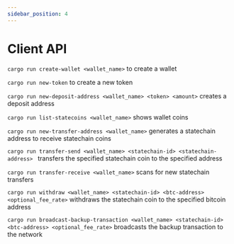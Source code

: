 ```yaml
---
sidebar_position: 4
---
```


# Client API

`cargo run create-wallet <wallet_name>` to create a wallet

`cargo run new-token` to create a new token

`cargo run new-deposit-address <wallet_name> <token> <amount>` creates a deposit address

`cargo run list-statecoins <wallet_name>` shows wallet coins

`cargo run new-transfer-address <wallet_name>` generates a statechain address to receive statechain coins

`cargo run transfer-send <wallet_name> <statechain-id> <statechain-address> ` transfers the specified statechain coin to the specified address

`cargo run transfer-receive <wallet_name>` scans for new statechain transfers

`cargo run withdraw <wallet_name> <statechain-id> <btc-address> <optional_fee_rate>` withdraws the statechain coin to the specified bitcoin address

`cargo run broadcast-backup-transaction <wallet_name> <statechain-id> <btc-address> <optional_fee_rate>` broadcasts the backup transaction to the network
